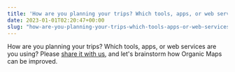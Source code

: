 ```yaml
---
title: 'How are you planning your trips? Which tools, apps, or web services are you using? Please share it with us, and let''s brainstorm how Organic Maps can be improved.'
date: 2023-01-01T02:20:47+00:00
slug: "how-are-you-planning-your-trips-which-tools-apps-or-web-services-are-you-using-please-share-it-with-us-and-let-s-brainstorm-how-organic-maps-can-be-improved"
---
```


How are you planning your trips? Which tools, apps, or web services are you using? Please [share it with us](https://github.com/organicmaps/organicmaps/discussions/4178), and let's brainstorm how Organic Maps can be improved.
